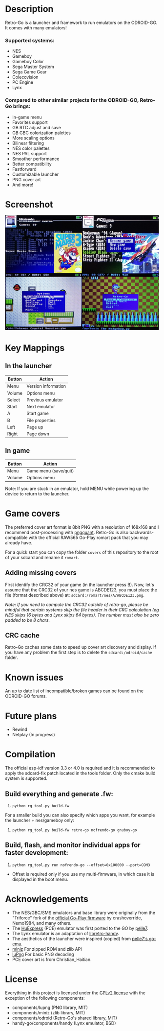 # Description
Retro-Go is a launcher and framework to run emulators on the ODROID-GO. It comes with many emulators!

### Supported systems:
- NES
- Gameboy
- Gameboy Color
- Sega Master System
- Sega Game Gear
- Colecovision
- PC Engine
- Lynx

### Compared to other similar projects for the ODROID-GO, Retro-Go brings:
- In-game menu
- Favorites support
- GB RTC adjust and save
- GB GBC colorization palettes
- More scaling options
- Bilinear filtering
- NES color palettes
- NES PAL support
- Smoother performance
- Better compatibility
- Fastforward
- Customizable launcher
- PNG cover art
- And more!

# Screenshot
![Preview](screenshot.jpg)

# Key Mappings

## In the launcher
| Button  | Action |
| ------- | ------ |
| Menu    | Version information  |
| Volume  | Options menu  |
| Select  | Previous emulator |
| Start   | Next emulator |
| A       | Start game |
| B       | File properties |
| Left    | Page up |
| Right   | Page down |

## In game
| Button  | Action |
| ------- | ------ |
| Menu    | Game menu (save/quit)  |
| Volume  | Options menu  |

Note: If you are stuck in an emulator, hold MENU while powering up the device to return to the launcher.


# Game covers 
The preferred cover art format is 8bit PNG with a resolution of 168x168 and I recommend post-processing 
with [pngquant](https://pngquant.org/). Retro-Go is also backwards-compatible with the official RAW565 
Go-Play romart pack that you may already have.

For a quick start you can copy the folder `covers` of this repository to the root of your sdcard and 
rename it `romart`.

## Adding missing covers
First identify the CRC32 of your game (in the launcher press B). Now, let's assume that the CRC32 of your
nes game is ABCDE123, you must place the file (format described above) at: `sdcard:/romart/nes/A/ABCDE123.png`.

_Note: If you need to compute the CRC32 outside of retro-go, please be mindful that certain systems 
skip the file header in their CRC calculation (eg NES skips 16 bytes and Lynx skips 64 bytes). 
The number must also be zero padded to be 8 chars._

## CRC cache
Retro-Go caches some data to speed up cover art discovery and display.
If you have any problem the first step is to delete the `sdcard:/odroid/cache` folder.


# Known issues
An up to date list of incompatible/broken games can be found on the ODROID-GO forums.


# Future plans
- Rewind
- Netplay (In progress)


# Compilation
The official esp-idf version 3.3 or 4.0 is required and it is recommended to apply the 
sdcard-fix patch located in the tools folder. Only the cmake build system is supported.

## Build everything and generate .fw:
1. `python rg_tool.py build-fw`

For a smaller build you can also specify which apps you want, for example the launcher + nes/gameboy only:
1. `python rg_tool.py build-fw retro-go nofrendo-go gnuboy-go`

## Build, flash, and monitor individual apps for faster development:
1. `python rg_tool.py run nofrendo-go --offset=0x100000 --port=COM3`
* Offset is required only if you use my multi-firmware, in which case it is displayed in the boot menu.


# Acknowledgements
- The NES/GBC/SMS emulators and base library were originally from the "Triforce" fork of the [official Go-Play firmware](https://github.com/othercrashoverride/go-play) by crashoverride, Nemo1984, and many others.
- The [HuExpress](https://github.com/kallisti5/huexpress) (PCE) emulator was first ported to the GO by [pelle7](https://github.com/pelle7/odroid-go-pcengine-huexpress/).
- The Lynx emulator is an adaptation of [libretro-handy](https://github.com/libretro/libretro-handy).
- The aesthetics of the launcher were inspired (copied) from [pelle7's go-emu](https://github.com/pelle7/odroid-go-emu-launcher).
- [miniz](https://github.com/richgel999/miniz) For zipped ROM and zlib API
- [luPng](https://github.com/jansol/LuPng) For basic PNG decoding
- PCE cover art is from Christian_Haitian.


# License
Everything in this project is licensed under the [GPLv2 license](COPYING) with the exception of the following components:
- components/lupng (PNG library, MIT)
- components/miniz (zlib library, MIT)
- components/odroid (Retro-Go's shared library, MIT)
- handy-go/components/handy (Lynx emulator, BSD)
